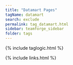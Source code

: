 ```yaml
---
title: "Datamart Pages"
tagName: datamart
search: exclude
permalink: tag_datamart.html
sidebar: teamforge_sidebar
folder: tags
---
```

{% include taglogic.html %}

{% include links.html %}
